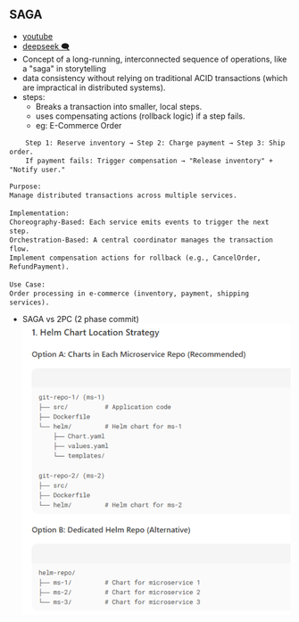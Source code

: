 ## SAGA
- [youtube](https://www.youtube.com/watch?v=d2z78guUR4g&ab_channel=ByteMonk)
- [deepseek 🗨️](https://chat.deepseek.com/a/chat/s/81394dc5-20ff-45bb-8fc3-001520d7ef4f)
- Concept of a long-running, interconnected sequence of operations, like a "saga" in storytelling
- data consistency without relying on traditional ACID transactions (which are impractical in distributed systems).
- steps:
    - Breaks a transaction into smaller, local steps.
    - uses compensating actions (rollback logic) if a step fails.
    - eg: E-Commerce Order
```text
    Step 1: Reserve inventory → Step 2: Charge payment → Step 3: Ship order.
    If payment fails: Trigger compensation → "Release inventory" + "Notify user."
```
```text
Purpose: 
Manage distributed transactions across multiple services.

Implementation:
Choreography-Based: Each service emits events to trigger the next step.
Orchestration-Based: A central coordinator manages the transaction flow.
Implement compensation actions for rollback (e.g., CancelOrder, RefundPayment).

Use Case: 
Order processing in e-commerce (inventory, payment, shipping services).
```
- SAGA vs 2PC (2 phase commit)
![img_1.png](99_img/03/img_1.png)

